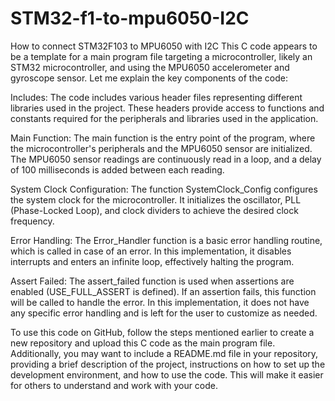# STM32-f1-to-mpu6050-I2C
How to connect STM32F103 to MPU6050 with I2C
This C code appears to be a template for a main program file targeting a microcontroller, likely an STM32 microcontroller, and using the MPU6050 accelerometer and gyroscope sensor. Let me explain the key components of the code:

Includes:
The code includes various header files representing different libraries used in the project. These headers provide access to functions and constants required for the peripherals and libraries used in the application.

Main Function:
The main function is the entry point of the program, where the microcontroller's peripherals and the MPU6050 sensor are initialized. The MPU6050 sensor readings are continuously read in a loop, and a delay of 100 milliseconds is added between each reading.

System Clock Configuration:
The function SystemClock_Config configures the system clock for the microcontroller. It initializes the oscillator, PLL (Phase-Locked Loop), and clock dividers to achieve the desired clock frequency.

Error Handling:
The Error_Handler function is a basic error handling routine, which is called in case of an error. In this implementation, it disables interrupts and enters an infinite loop, effectively halting the program.

Assert Failed:
The assert_failed function is used when assertions are enabled (USE_FULL_ASSERT is defined). If an assertion fails, this function will be called to handle the error. In this implementation, it does not have any specific error handling and is left for the user to customize as needed.

To use this code on GitHub, follow the steps mentioned earlier to create a new repository and upload this C code as the main program file. Additionally, you may want to include a README.md file in your repository, providing a brief description of the project, instructions on how to set up the development environment, and how to use the code. This will make it easier for others to understand and work with your code.
